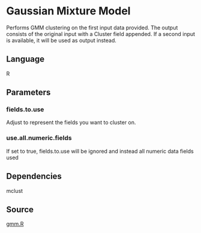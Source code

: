# Gaussian Mixture Model

Performs GMM clustering on the first input data provided.
The output consists of the original input with a Cluster field appended. If a second input is available, it will be used as output instead.

## Language
R

## Parameters
### fields.to.use
Adjust to represent the fields you want to cluster on.
### use.all.numeric.fields
If set to true, fields.to.use will be ignored and instead all numeric data fields used

## Dependencies
mclust

## Source
[gmm.R](https://github.com/visokio/omniscope-custom-blocks/blob/master/Analytics/Clustering/GMM/R/gmm.R)
